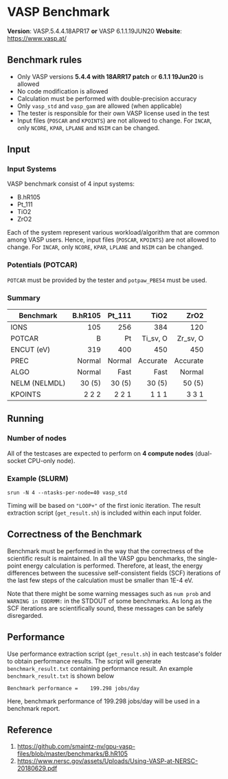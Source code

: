 # VASP Benchmark
**Version**: VASP.5.4.4.18APR17 **or** VASP 6.1.1.19JUN20 
**Website**: https://www.vasp.at/

## Benchmark rules

* Only VASP versions **5.4.4 with 18ARR17 patch** or **6.1.1 19Jun20** is allowed
* No code modification is allowed
* Calculation must be performed with double-precision accuracy
* Only `vasp_std` and `vasp_gam` are allowed (when applicable)
* The tester is responsible for their own VASP license used in the test
* Input files (`POSCAR` and `KPOINTS`) are not allowed to change. For `INCAR`, only `NCORE`, `KPAR`, `LPLANE` and `NSIM` can be changed.

## Input

### Input Systems

VASP benchmark consist of 4 input systems:
- B.hR105
- Pt_111
- TiO2
- ZrO2

Each of the system represent various workload/algorithm that are common among VASP users. Hence, input files (`POSCAR`, `KPOINTS`) are not allowed to change. For `INCAR`, only `NCORE`, `KPAR`, `LPLANE` and `NSIM` can be changed.

### Potentials (POTCAR)

`POTCAR` must be provided by the tester and `potpaw_PBE54` must be used. 


### Summary

| Benchmark     | B.hR105  | Pt_111    |TiO2      |ZrO2      |
| ------------- |---------:| ---------:|---------:|---------:|
| IONS          | 105      | 256       | 384      | 120      |
| POTCAR        | B        | Pt        | Ti_sv, O | Zr_sv, O |
| ENCUT (eV)    | 319      | 400       | 450      | 450      |
| PREC          | Normal   | Normal    | Accurate | Accurate |
| ALGO          | Normal   | Fast      | Fast     | Normal   |
| NELM (NELMDL) | 30 (5)   | 30 (5)    | 30 (5)   | 50 (5)   |
| KPOINTS       | 2 2 2    | 2 2 1     | 1 1 1    | 3 3 1    |

## Running

### Number of nodes

All of the testcases are expected to perform on **4 compute nodes** (dual-socket CPU-only node).

### Example (SLURM)

``` 
srun -N 4 --ntasks-per-node=40 vasp_std
```

Timing will be based on `"LOOP+"` of the first ionic iteration. The result extraction script (`get_result.sh`) is included within each input folder. 

## Correctness of the Benchmark

Benchmark must be performed in the way that the correctness of the scientific result is maintained. In all the VASP gpu benchmarks, the single-point energy calculation is performed.  Therefore, at least, the energy differences between the sucessive self-consistent fields (SCF) iterations of the last few steps of the calculation must be smaller than 1E-4 eV.

Note that there might be some warning messages such as `num prob` and `WARNING in EDDRMM:` in the STDOUT of some benchmarks. As long as the SCF iterations are scientifically sound, these messages can be safely disregarded.

## Performance 

Use performance extraction script (`get_result.sh`) in each testcase's folder to obtain performance results. The script will generate `benchmark_result.txt` containing performance result. An example `benchmark_result.txt` is shown below

```
Benchmark performance =    199.298 jobs/day 
```

Here, benchmark performance of 199.298 jobs/day will be used in a benchmark report.

## Reference

1. https://github.com/smaintz-nv/gpu-vasp-files/blob/master/benchmarks/B.hR105
1. https://www.nersc.gov/assets/Uploads/Using-VASP-at-NERSC-20180629.pdf
